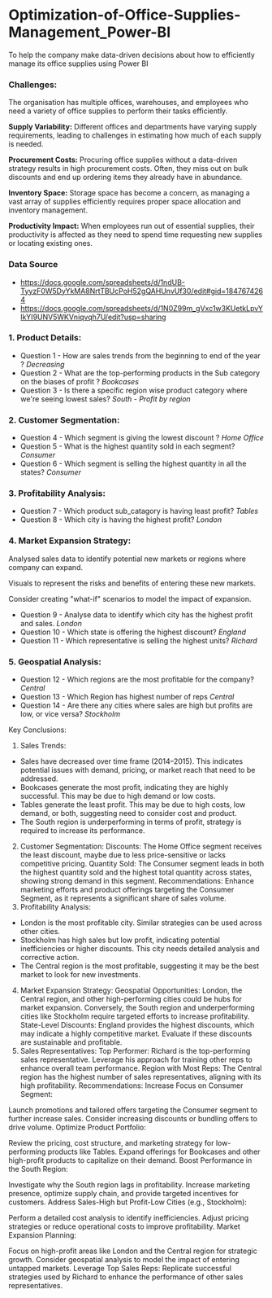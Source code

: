 # Optimization-of-Office-Supplies-Management_Power-BI
To help the company make data-driven decisions about how to efficiently manage its office supplies using Power BI

### Challenges:
The organisation has multiple offices, warehouses, and employees who need a variety of office supplies to perform their tasks efficiently.

**Supply Variability:** Different offices and departments have varying supply requirements, leading to challenges in estimating how much of each supply is needed.

**Procurement Costs:** Procuring office supplies without a data-driven strategy results in high procurement costs. Often, they miss out on bulk discounts and end up
                       ordering items they already have in abundance.

**Inventory Space:** Storage space has become a concern, as managing a vast array of supplies efficiently requires proper space allocation and inventory management.

**Productivity Impact:** When employees run out of essential supplies, their productivity is affected as they need to spend time requesting new supplies or locating 
                         existing ones.

### Data Source
- https://docs.google.com/spreadsheets/d/1ndUB-TyyzF0W5DyYkMA8NrtTBUcPoH52gQAHUnvUf30/edit#gid=1847674264
- https://docs.google.com/spreadsheets/d/1N0Z99m_gVxc1w3KUetkLpvYlkYI9UNV5WKVniqvqh7U/edit?usp=sharing

### 1. Product Details:
- Question 1 -  How are sales trends from the beginning to end of the year ?
*Decreasing*
- Question 2 - What are the top-performing products in the Sub category on the biases of profit ?
*Bookcases*
- Question 3 - Is there a specific region wise product category where we're seeing lowest sales?
*South - Profit by region*

### 2. Customer Segmentation:
- Question 4 - Which segment is giving the lowest discount ?
*Home Office*
- Question 5 - What is the highest quantity sold in each segment?
*Consumer*
- Question 6 - Which segment is selling the highest quantity in all the states?
*Consumer*

### 3. Profitability Analysis:
- Question 7 - Which product sub_catagory is having least profit?
*Tables*
- Question 8 - Which city is having the highest profit?
*London*

### 4. Market Expansion Strategy:
Analysed sales data to identify potential new markets or regions where company can expand.

Visuals to represent the risks and benefits of entering these new markets.

Consider creating "what-if" scenarios to model the impact of expansion.

- Question 9 - Analyse data to identify which city has the highest profit and sales.
*London*
- Question 10 - Which state is offering the highest discount?
*England*
- Question 11 - Which representative is selling the highest units?
*Richard*

### 5. Geospatial Analysis:
- Question 12 - Which regions are the most profitable for the company?
*Central*
- Question 13 - Which Region has highest number of reps
*Central*
- Question 14 - Are there any cities where sales are high but profits are low, or vice versa?
*Stockholm*

Key Conclusions:
1. Sales Trends:
- Sales have decreased over time frame (2014–2015). This indicates potential issues with demand, pricing, or market reach that need to be addressed.
- Bookcases generate the most profit, indicating they are highly successful. This may be due to high demand or low costs.
- Tables generate the least profit. This may be due to high costs, low demand, or both, suggesting need to consider cost and product.
- The South region is underperforming in terms of profit, strategy is required to increase its performance.
2. Customer Segmentation:
Discounts: The Home Office segment receives the least discount, maybe due to less price-sensitive or lacks competitive pricing.
Quantity Sold: The Consumer segment leads in both the highest quantity sold and the highest total quantity across states, showing strong demand in this segment.
Recommendations: Enhance marketing efforts and product offerings targeting the Consumer Segment, as it represents a significant share of sales volume.
3. Profitability Analysis:
- London is the most profitable city. Similar strategies can be used across other cities.
- Stockholm has high sales but low profit, indicating potential inefficiencies or higher discounts. This city needs detailed analysis and corrective action.
- The Central region is the most profitable, suggesting it may be the best market to look for new investments.
4. Market Expansion Strategy:
Geospatial Opportunities: London, the Central region, and other high-performing cities could be hubs for market expansion. Conversely, the South region and underperforming cities like Stockholm require targeted efforts to increase profitability.
State-Level Discounts: England provides the highest discounts, which may indicate a highly competitive market. Evaluate if these discounts are sustainable and profitable.
5. Sales Representatives:
Top Performer: Richard is the top-performing sales representative. Leverage his approach for training other reps to enhance overall team performance.
Region with Most Reps: The Central region has the highest number of sales representatives, aligning with its high profitability.
Recommendations:
Increase Focus on Consumer Segment:

Launch promotions and tailored offers targeting the Consumer segment to further increase sales.
Consider increasing discounts or bundling offers to drive volume.
Optimize Product Portfolio:

Review the pricing, cost structure, and marketing strategy for low-performing products like Tables.
Expand offerings for Bookcases and other high-profit products to capitalize on their demand.
Boost Performance in the South Region:

Investigate why the South region lags in profitability.
Increase marketing presence, optimize supply chain, and provide targeted incentives for customers.
Address Sales-High but Profit-Low Cities (e.g., Stockholm):

Perform a detailed cost analysis to identify inefficiencies.
Adjust pricing strategies or reduce operational costs to improve profitability.
Market Expansion Planning:

Focus on high-profit areas like London and the Central region for strategic growth.
Consider geospatial analysis to model the impact of entering untapped markets.
Leverage Top Sales Reps: Replicate successful strategies used by Richard to enhance the performance of other sales representatives.
